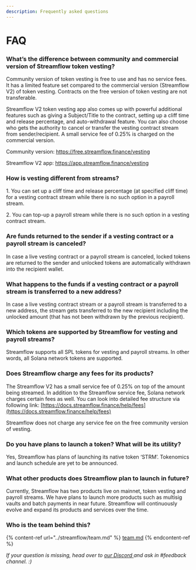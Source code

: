 ```yaml
---
description: Frequently asked questions
---
```


# FAQ

### What’s the difference between community and commercial version of Streamflow token vesting?

Community version of token vesting is free to use and has no service fees. It has a limited feature set compared to the commercial version (Streamflow V2) of token vesting. Contracts on the free version of token vesting are not transferable.

Streamflow V2 token vesting app also comes up with powerful additional features such as giving a Subject/Title to the contract, setting up a cliff time and release percentage, and auto-withdrawal feature. You can also choose who gets the authority to cancel or transfer the vesting contract stream from sender/recipient. A small service fee of 0.25% is charged on the commercial version.

Community version: https://free.streamflow.finance/vesting

Streamflow V2 app: https://app.streamflow.finance/vesting

### How is vesting different from streams?

1\. You can set up a cliff time and release percentage (at specified cliff time) for a vesting contract stream while there is no such option in a payroll stream.

2\. You can top-up a payroll stream while there is no such option in a vesting contract stream.

### Are funds returned to the sender if a vesting contract or a payroll stream is canceled?

In case a live vesting contract or a payroll stream is canceled, locked tokens are returned to the sender and unlocked tokens are automatically withdrawn into the recipient wallet.

### **What happens to the funds if a vesting contract or a payroll stream is transferred to a new address?**

In case a live vesting contract stream or a payroll stream is transferred to a new address, the stream gets transferred to the new recipient including the unlocked amount (that has not been withdrawn by the previous recipient).

### **Which tokens are supported by Streamflow for vesting and payroll streams?**

Streamflow supports all SPL tokens for vesting and payroll streams. In other words, all Solana network tokens are supported.

### **Does Streamflow charge any fees for its products?**

The Streamflow V2 has a small service fee of 0.25% on top of the amount being streamed. In addition to the Streamflow service fee, Solana network charges certain fees as well. You can look into detailed fee structure via following link: [https://docs.streamflow.finance/help/fees](https://docs.streamflow.finance/help/fees)

Streamflow does not charge any service fee on the free community version of vesting.

### Do you have plans to launch a token? What will be its utility?

Yes, Streamflow has plans of launching its native token ‘STRM’. Tokenomics and launch schedule are yet to be announced.&#x20;

### **What other products does Streamflow plan to launch in future?**

Currently, Streamflow has two products live on mainnet, token vesting and payroll streams. We have plans to launch more products such as multisig vaults and batch payments in near future. Streamflow will continuously evolve and expand its products and services over the time.

### **Who is the team behind this?**

{% content-ref url="../streamflow/team.md" %}
[team.md](../streamflow/team.md)
{% endcontent-ref %}



_If your question is missing, head over to_ [_our Discord_ ](https://discord.gg/jHa4Q9vAwD)_and ask in #feedback channel. :)_
